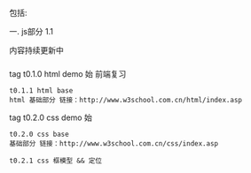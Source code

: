 ####
  包括:

  一. js部分
   1.1 

  内容持续更新中

  ###
   tag t0.1.0 html demo 始
    前端复习

    t0.1.1 html base 
    html 基础部分 链接：http://www.w3school.com.cn/html/index.asp

   tag t0.2.0 css demo 始

    t0.2.0 css base 
    基础部分 链接：http://www.w3school.com.cn/css/index.asp

    t0.2.1 css 框模型 && 定位


